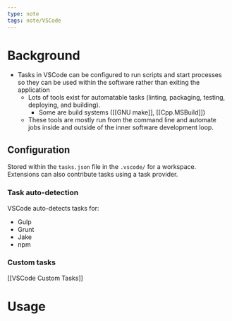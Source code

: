 ```yaml
---
type: note
tags: note/VSCode
---
```

# Background
- Tasks in VSCode can be configured to run scripts and start processes so they can be used within the software rather than exiting the application
	- Lots of tools exist for automatable tasks (linting, packaging, testing, deploying, and building). 
		- Some are build systems ([[GNU make]], [[Cpp.MSBuild]])
	- These tools are mostly run from the command line and automate jobs inside and outside of the inner software development loop. 
## Configuration
Stored within the `tasks.json` file in the `.vscode/` for a workspace. 
Extensions can also contribute tasks using a task provider. 

### Task auto-detection
VSCode auto-detects tasks for: 
- Gulp
- Grunt
- Jake
- npm

### Custom tasks
[[VSCode Custom Tasks]]


# Usage